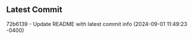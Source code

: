 
## Latest Commit
72b6139 - Update README with latest commit info (2024-09-01 11:49:23 -0400) <Yunxi-Zhou>
